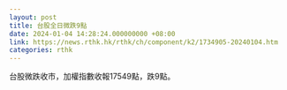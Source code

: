 ```yaml
---
layout: post
title: 台股全日微跌9點
date: 2024-01-04 14:28:24.000000000 +08:00
link: https://news.rthk.hk/rthk/ch/component/k2/1734905-20240104.htm
categories: rthk
---
```


台股微跌收市，加權指數收報17549點，跌9點。
